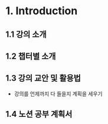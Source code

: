 # 1. Introduction

## 1.1 강의 소개

## 1.2 챕터별 소개

## 1.3 강의 교안 및 활용법

- 강의를 언제까지 다 들을지 계획을 세우기

## 1.4 노션 공부 계획서
